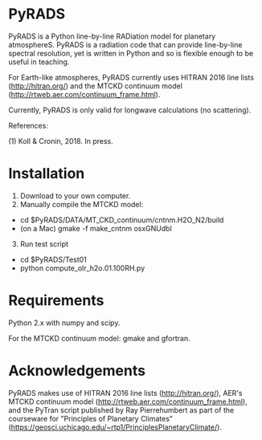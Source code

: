 # PyRADS
PyRADS is a Python line-by-line RADiation model for planetary atmosphereS. PyRADS is a radiation code that can provide line-by-line spectral resolution, yet is written in Python and so is flexible enough to be useful in teaching.

For Earth-like atmospheres, PyRADS currently uses HITRAN 2016 line lists (http://hitran.org/) and the MTCKD continuum model (http://rtweb.aer.com/continuum_frame.html). 

Currently, PyRADS is only valid for longwave calculations (no scattering).

References:

(1) Koll & Cronin, 2018. In press.

# Installation
1) Download to your own computer.
2) Manually compile the MTCKD model:
- cd $PyRADS/DATA/MT_CKD_continuum/cntnm.H2O_N2/build
- (on a Mac) gmake -f make_cntnm osxGNUdbl
3) Run test script
- cd $PyRADS/Test01
- python compute_olr_h2o.01.100RH.py

# Requirements
Python 2.x with numpy and scipy.

For the MTCKD continuum model: gmake and gfortran.

# Acknowledgements
PyRADS makes use of HITRAN 2016 line lists (http://hitran.org/), AER's MTCKD continuum model (http://rtweb.aer.com/continuum_frame.html), and the PyTran script published by Ray Pierrehumbert as part of the courseware for "Principles of Planetary Climates" (https://geosci.uchicago.edu/~rtp1/PrinciplesPlanetaryClimate/).
